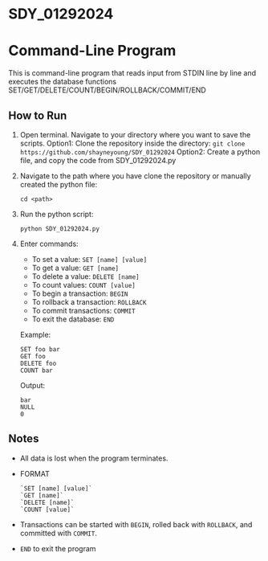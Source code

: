 # SDY_01292024

# Command-Line Program

This is command-line program that reads input from STDIN line by line and executes the database functions SET/GET/DELETE/COUNT/BEGIN/ROLLBACK/COMMIT/END

## How to Run

1. Open terminal. Navigate to your directory where you want to save the scripts.
Option1:
  Clone the repository inside the directory: 
    ```git clone https://github.com/shayneyoung/SDY_01292024```
Option2:
  Create a python file, and copy the code from SDY_01292024.py

2. Navigate to the path where you have clone the repository or manually created the python file:

    ```cd <path>```

4. Run the python script:

    ```python SDY_01292024.py```

5. Enter commands:

    - To set a value: `SET [name] [value]`
    - To get a value: `GET [name]`
    - To delete a value: `DELETE [name]`
    - To count values: `COUNT [value]`
    - To begin a transaction: `BEGIN`
    - To rollback a transaction: `ROLLBACK`
    - To commit transactions: `COMMIT`
    - To exit the database: `END`

    Example:

    ```plaintext
    SET foo bar
    GET foo
    DELETE foo
    COUNT bar
    ```

    Output:

    ```plaintext
    bar
    NULL
    0
    ```

## Notes

- All data is lost when the program terminates.
- FORMAT
  ```plaintext
  `SET [name] [value]`
  `GET [name]`
  `DELETE [name]`
  `COUNT [value]`
    ```
- Transactions can be started with `BEGIN`, rolled back with `ROLLBACK`, and committed with `COMMIT`.

- `END` to exit the program
